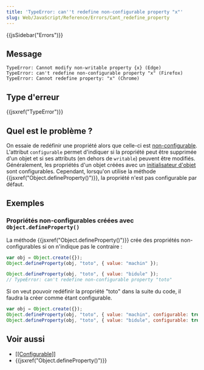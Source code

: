 ```yaml
---
title: 'TypeError: can''t redefine non-configurable property "x"'
slug: Web/JavaScript/Reference/Errors/Cant_redefine_property
---
```


{{jsSidebar("Errors")}}

## Message

```
TypeError: Cannot modify non-writable property {x} (Edge)
TypeError: can't redefine non-configurable property "x" (Firefox)
TypeError: Cannot redefine property: "x" (Chrome)
```

## Type d'erreur

{{jsxref("TypeError")}}

## Quel est le problème ?

On essaie de redéfinir une propriété alors que celle-ci est [non-configurable](/fr/docs/Web/JavaScript/Data_structures#propriétés). L'attribut `configurable` permet d'indiquer si la propriété peut être supprimée d'un objet et si ses attributs (en dehors de `writable`) peuvent être modifiés. Généralement, les propriétés d'un objet créées avec un [initialisateur d'objet](/fr/docs/Web/JavaScript/Reference/Operators/Object_initializer) sont configurables. Cependant, lorsqu'on utilise la méthode {{jsxref("Object.defineProperty()")}}, la propriété n'est pas configurable par défaut.

## Exemples

### Propriétés non-configurables créées avec `Object.defineProperty()`

La méthode {{jsxref("Object.defineProperty()")}} crée des propriétés non-configurables si on n'indique pas le contraire :

```js example-bad
var obj = Object.create({});
Object.defineProperty(obj, "toto", { value: "machin" });

Object.defineProperty(obj, "toto", { value: "bidule" });
// TypeError: can't redefine non-configurable property "toto"
```

Si on veut pouvoir redéfinir la propriété "toto" dans la suite du code, il faudra la créer comme étant configurable.

```js example-good
var obj = Object.create({});
Object.defineProperty(obj, "toto", { value: "machin", configurable: true });
Object.defineProperty(obj, "toto", { value: "bidule", configurable: true });
```

## Voir aussi

- [\[\[Configurable\]\]](/fr/docs/Web/JavaScript/Data_structures#Propriétés)
- {{jsxref("Object.defineProperty()")}}

